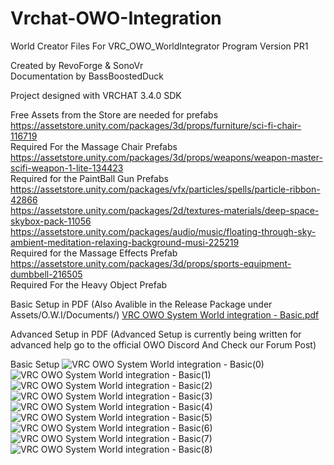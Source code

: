 # Vrchat-OWO-Integration
 World Creator Files For VRC_OWO_WorldIntegrator Program Version PR1   
 
 Created by RevoForge & SonoVr   
 Documentation by BassBoostedDuck
 
 Project designed with VRCHAT 3.4.0 SDK  
 
 Free Assets from the Store are needed for prefabs  
 https://assetstore.unity.com/packages/3d/props/furniture/sci-fi-chair-116719  
 Required For the Massage Chair Prefabs  
 https://assetstore.unity.com/packages/3d/props/weapons/weapon-master-scifi-weapon-1-lite-134423  
 Required for the PaintBall Gun Prefabs  
 https://assetstore.unity.com/packages/vfx/particles/spells/particle-ribbon-42866  
 https://assetstore.unity.com/packages/2d/textures-materials/deep-space-skybox-pack-11056  
 https://assetstore.unity.com/packages/audio/music/floating-through-sky-ambient-meditation-relaxing-background-musi-225219  
 Required for the Massage Effects Prefab  
 https://assetstore.unity.com/packages/3d/props/sports-equipment-dumbbell-216505  
 Required For the Heavy Object Prefab  

Basic Setup in PDF (Also Avalible in the Release Package under Assets/O.W.I/Documents/) 
[VRC OWO System World integration - Basic.pdf](https://github.com/RevoForge/Vrchat-OWO-Integration/files/12850820/VRC.OWO.System.World.integration.-.Basic.pdf)   

Advanced Setup in PDF (Advanced Setup is currently being written for advanced help go to the official OWO Discord And Check our Forum Post)

Basic Setup
![VRC OWO System World integration - Basic(0)](https://github.com/RevoForge/Vrchat-OWO-Integration/assets/144636833/7dcb79ef-75a9-4572-96f7-4b836f6134e5)
![VRC OWO System World integration - Basic(1)](https://github.com/RevoForge/Vrchat-OWO-Integration/assets/144636833/538d49ad-6e1f-44a6-b978-84f72aa4cb41)
![VRC OWO System World integration - Basic(2)](https://github.com/RevoForge/Vrchat-OWO-Integration/assets/144636833/ea507622-6e9a-4ac5-be03-6e39dd3d7fad)
![VRC OWO System World integration - Basic(3)](https://github.com/RevoForge/Vrchat-OWO-Integration/assets/144636833/3c1e9b7c-e7fc-41f5-b4a8-f22c45cc8304)
![VRC OWO System World integration - Basic(4)](https://github.com/RevoForge/Vrchat-OWO-Integration/assets/144636833/b13e17b4-3e58-4c6d-8f95-f25fc691517c)
![VRC OWO System World integration - Basic(5)](https://github.com/RevoForge/Vrchat-OWO-Integration/assets/144636833/3d5e2b31-df75-4b9d-848b-abe768a1d4b4)
![VRC OWO System World integration - Basic(6)](https://github.com/RevoForge/Vrchat-OWO-Integration/assets/144636833/6fa9addb-e1d1-43c5-9e56-6b85b7198bb1)
![VRC OWO System World integration - Basic(7)](https://github.com/RevoForge/Vrchat-OWO-Integration/assets/144636833/242fcf57-39a5-421c-8774-dd5e2eb2ffba)
![VRC OWO System World integration - Basic(8)](https://github.com/RevoForge/Vrchat-OWO-Integration/assets/144636833/a1df1dc2-8c53-494f-ba23-28135e7d48e5)

